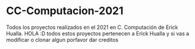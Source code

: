 # CC-Computacion-2021
Todos los proyectos realizados en el 2021 en C. Computación de Erick Hualla.
HOLA :D todos estos proyectos pertenecen a Erick Hualla y si vas a modificar o clonar algun porfavor dar creditos
